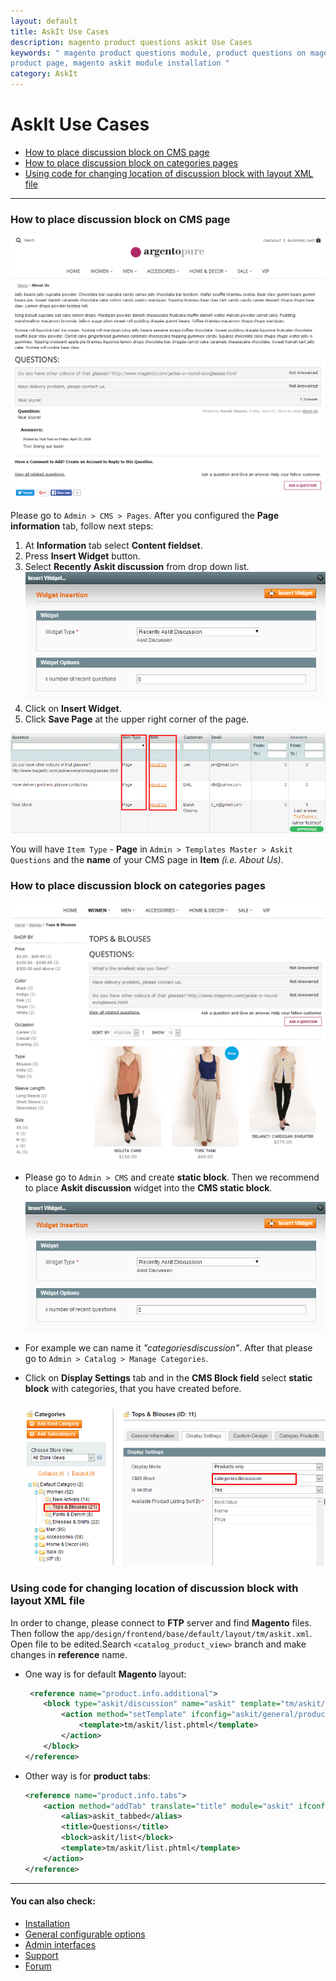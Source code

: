```yaml
---
layout: default
title: AskIt Use Cases
description: magento product questions askit Use Cases
keywords: " magento product questions module, product questions on magento
product page, magento askit module installation "
category: AskIt
---
```


# AskIt Use Cases

-   [How to place discussion block on CMS page](#how-to-place-discussion-block-on-cms-page)
-   [How to place discussion block on categories pages](#how-to-place-discussion-block-on-categories-pages)
-   [Using code for changing location of discussion block with layout XML file](#using-code-for-changing-location-of-discussion-block-with-layout-xml-file)

___

### How to place discussion block on CMS page

![CMS Discussion](/images/m1/extensions/askit/askit9.png)

Please go to `Admin > CMS > Pages`. After you configured the **Page information** tab,
follow next steps:

1.  At **Information** tab select **Content fieldset**.
2.  Press **Insert Widget** button.
3.  Select **Recently Askit discussion** from drop down list.
    ![Widget](/images/m1/extensions/askit/askit8.png)
4.  Click on **Insert Widget**.
5.  Click **Save Page** at the upper right corner of the page.

![Widget](/images/m1/extensions/askit/askit10.png)

You will have `Item Type` - **Page** in `Admin > Templates Master > Askit Questions`
and the **name** of your CMS page in **Item** _(i.e. About Us)_.

### How to place discussion block on categories pages

![Category](/images/m1/extensions/askit/askit12.png)

-   Please go to `Admin > CMS` and create **static block**. Then we recommend to place
    **Askit discussion** widget into the **CMS static block**.

    ![Widget](/images/m1/extensions/askit/askit8.png)

-   For example we can name it _"categoriesdiscussion"_. After that please go to
    `Admin > Catalog > Manage Categories`.
-   Click on **Display Settings** tab and in the **CMS Block field** select **static block**
    with categories, that you have created before.

    ![Widget](/images/m1/extensions/askit/askit11.png)

### Using code for changing location of discussion block with layout XML file

In order to change, please connect to **FTP** server and find **Magento** files.
Then follow the `app/design/frontend/base/default/layout/tm/askit.xml`.
Open file to be edited.Search `<catalog_product_view>`
branch and make changes in **reference** name.

-   One way is for default **Magento** layout:

    ```xml
     <reference name="product.info.additional">
        <block type="askit/discussion" name="askit" template="tm/askit/empty.phtml" before="-" >
            <action method="setTemplate" ifconfig="askit/general/productBlockView">
                <template>tm/askit/list.phtml</template>
            </action>
        </block>
    </reference>
    ```

-   Other way is for **product tabs**:

    ```xml
    <reference name="product.info.tabs">
        <action method="addTab" translate="title" module="askit" ifconfig="askit/general/enabled">
            <alias>askit_tabbed</alias>
            <title>Questions</title>
            <block>askit/list</block>
            <template>tm/askit/list.phtml</template>
        </action>
    </reference>
    ```

___

#### You can also check:

*   [Installation](../installation/)
*   [General configurable options](../general-configurable-options/)
*   [Admin interfaces](../admin-interfaces/)
*   [Support](https://swissuplabs.com/contacts/)
*   [Forum](https://swissuplabs.com/magento-forum/)
